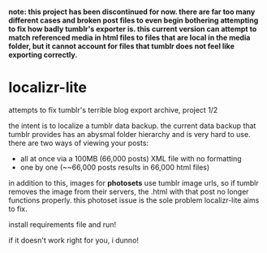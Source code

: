 **note: this project has been discontinued for now. there are far too many different cases and broken post files to even begin bothering attempting to fix how badly tumblr's exporter is. this current version can attempt to match referenced media in html files to files that are local in the media folder, but it cannot account for files that tumblr does not feel like exporting correctly.**

# localizr-lite
attempts to fix tumblr's terrible blog export archive, project 1/2

the intent is to localize a tumblr data backup. the current data backup that tumblr provides has an abysmal folder hierarchy and is very hard to use. there are two ways of viewing your posts:
- all at once via a 100MB (66,000 posts) XML file with no formatting
- one by one (~~66,000 posts results in 66,000 html files)

in addition to this, images for __photosets__ use tumblr image urls, so if tumblr removes the image from their servers, the .html with that post no longer functions properly. this photoset issue is the sole problem localizr-lite aims to fix.

install requirements file and run!

if it doesn't work right for you, i dunno!